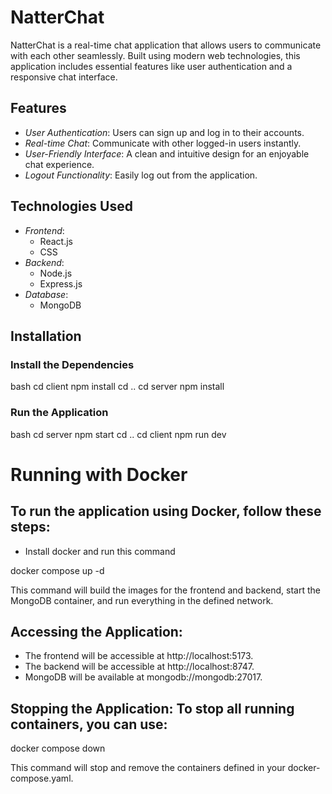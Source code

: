 # NatterChat
NatterChat is a real-time chat application that allows users to communicate with each other seamlessly. Built using modern web technologies, this application includes essential features like user authentication and a responsive chat interface.
## Features
- *User Authentication*: Users can sign up and log in to their accounts.
- *Real-time Chat*: Communicate with other logged-in users instantly.
- *User-Friendly Interface*: A clean and intuitive design for an enjoyable chat experience.
- *Logout Functionality*: Easily log out from the application.
## Technologies Used
- *Frontend*: 
  - React.js
  - CSS
- *Backend*: 
  - Node.js
  - Express.js
- *Database*: 
  - MongoDB
## Installation
### Install the Dependencies
bash
cd client
npm install
cd ..
cd server
npm install

### Run the Application
bash
cd server
npm start
cd ..
cd client
npm run dev

# Running with Docker
## To run the application using Docker, follow these steps:
- Install docker and run this command

docker compose up -d

This command will build the images for the frontend and backend, start the MongoDB container, and run everything in the defined network.
## Accessing the Application:
- The frontend will be accessible at http://localhost:5173.
- The backend will be accessible at http://localhost:8747.
- MongoDB will be available at mongodb://mongodb:27017.
## Stopping the Application: To stop all running containers, you can use:

docker compose down

This command will stop and remove the containers defined in your docker-compose.yaml.
